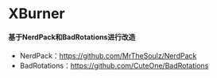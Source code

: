# XBurner
#### 基于NerdPack和BadRotations进行改造

* NerdPack：https://github.com/MrTheSoulz/NerdPack
* BadRotations：https://github.com/CuteOne/BadRotations
